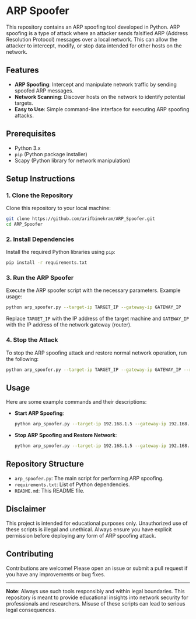 # ARP Spoofer

This repository contains an ARP spoofing tool developed in Python. ARP spoofing is a type of attack where an attacker sends falsified ARP (Address Resolution Protocol) messages over a local network. This can allow the attacker to intercept, modify, or stop data intended for other hosts on the network.

## Features

- **ARP Spoofing**: Intercept and manipulate network traffic by sending spoofed ARP messages.
- **Network Scanning**: Discover hosts on the network to identify potential targets.
- **Easy to Use**: Simple command-line interface for executing ARP spoofing attacks.

## Prerequisites

- Python 3.x
- `pip` (Python package installer)
- Scapy (Python library for network manipulation)

## Setup Instructions

### 1. Clone the Repository

Clone this repository to your local machine:
```sh
git clone https://github.com/arifbinekram/ARP_Spoofer.git
cd ARP_Spoofer
```

### 2. Install Dependencies

Install the required Python libraries using `pip`:
```sh
pip install -r requirements.txt
```

### 3. Run the ARP Spoofer

Execute the ARP spoofer script with the necessary parameters. Example usage:
```sh
python arp_spoofer.py --target-ip TARGET_IP --gateway-ip GATEWAY_IP
```

Replace `TARGET_IP` with the IP address of the target machine and `GATEWAY_IP` with the IP address of the network gateway (router).

### 4. Stop the Attack

To stop the ARP spoofing attack and restore normal network operation, run the following:
```sh
python arp_spoofer.py --target-ip TARGET_IP --gateway-ip GATEWAY_IP --restore
```

## Usage

Here are some example commands and their descriptions:

- **Start ARP Spoofing**:
  ```sh
  python arp_spoofer.py --target-ip 192.168.1.5 --gateway-ip 192.168.1.1
  ```

- **Stop ARP Spoofing and Restore Network**:
  ```sh
  python arp_spoofer.py --target-ip 192.168.1.5 --gateway-ip 192.168.1.1 --restore
  ```

## Repository Structure

- `arp_spoofer.py`: The main script for performing ARP spoofing.
- `requirements.txt`: List of Python dependencies.
- `README.md`: This README file.

## Disclaimer

This project is intended for educational purposes only. Unauthorized use of these scripts is illegal and unethical. Always ensure you have explicit permission before deploying any form of ARP spoofing attack.


## Contributing

Contributions are welcome! Please open an issue or submit a pull request if you have any improvements or bug fixes.

---

**Note**: Always use such tools responsibly and within legal boundaries. This repository is meant to provide educational insights into network security for professionals and researchers. Misuse of these scripts can lead to serious legal consequences.
